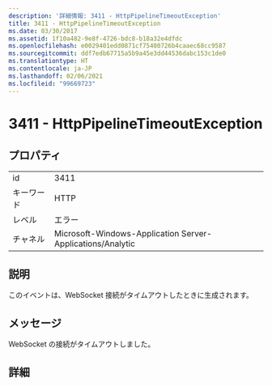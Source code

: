 ```yaml
---
description: '詳細情報: 3411 - HttpPipelineTimeoutException'
title: 3411 - HttpPipelineTimeoutException
ms.date: 03/30/2017
ms.assetid: 1f10a482-9e8f-4726-bdc8-b18a32e4dfdc
ms.openlocfilehash: e0029401edd0871cf75400726b4caaec68cc9587
ms.sourcegitcommit: ddf7edb67715a5b9a45e3dd44536dabc153c1de0
ms.translationtype: HT
ms.contentlocale: ja-JP
ms.lasthandoff: 02/06/2021
ms.locfileid: "99669723"
---
```

# <a name="3411---httppipelinetimeoutexception"></a>3411 - HttpPipelineTimeoutException

## <a name="properties"></a>プロパティ  
  
|||  
|-|-|  
|id|3411|  
|キーワード|HTTP|  
|レベル|エラー|  
|チャネル|Microsoft-Windows-Application Server-Applications/Analytic|  
  
## <a name="description"></a>説明  

 このイベントは、WebSocket 接続がタイムアウトしたときに生成されます。  
  
## <a name="message"></a>メッセージ  

 WebSocket の接続がタイムアウトしました。  
  
## <a name="details"></a>詳細
